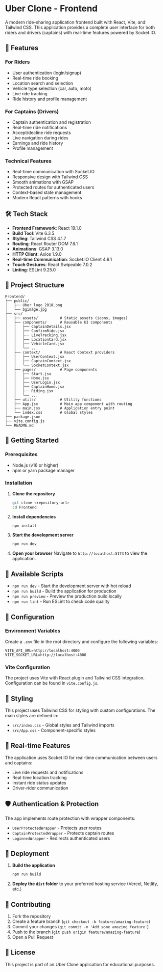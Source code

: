 # Uber Clone - Frontend

A modern ride-sharing application frontend built with React, Vite, and Tailwind CSS. This application provides a complete user interface for both riders and drivers (captains) with real-time features powered by Socket.IO.

## 🚀 Features

### For Riders

- User authentication (login/signup)
- Real-time ride booking
- Location search and selection
- Vehicle type selection (car, auto, moto)
- Live ride tracking
- Ride history and profile management

### For Captains (Drivers)

- Captain authentication and registration
- Real-time ride notifications
- Accept/decline ride requests
- Live navigation during rides
- Earnings and ride history
- Profile management

### Technical Features

- Real-time communication with Socket.IO
- Responsive design with Tailwind CSS
- Smooth animations with GSAP
- Protected routes for authenticated users
- Context-based state management
- Modern React patterns with hooks

## 🛠️ Tech Stack

- **Frontend Framework**: React 19.1.0
- **Build Tool**: Vite 6.3.5
- **Styling**: Tailwind CSS 4.1.7
- **Routing**: React Router DOM 7.6.1
- **Animations**: GSAP 3.13.0
- **HTTP Client**: Axios 1.9.0
- **Real-time Communication**: Socket.IO Client 4.8.1
- **Touch Gestures**: React Swipeable 7.0.2
- **Linting**: ESLint 9.25.0

## 📁 Project Structure

```
Frontend/
├── public/
│   ├── Uber_logo_2018.png
│   └── bgimage.jpg
├── src/
│   ├── assets/          # Static assets (icons, images)
│   ├── components/      # Reusable UI components
│   │   ├── CaptainDetails.jsx
│   │   ├── ConfirmRide.jsx
│   │   ├── LiveTracking.jsx
│   │   ├── LocationCard.jsx
│   │   ├── VehicleCard.jsx
│   │   └── ...
│   ├── context/         # React Context providers
│   │   ├── UserContext.jsx
│   │   ├── CaptainContext.jsx
│   │   └── SocketContext.jsx
│   ├── pages/           # Page components
│   │   ├── Start.jsx
│   │   ├── Home.jsx
│   │   ├── UserLogin.jsx
│   │   ├── CaptainHome.jsx
│   │   ├── Riding.jsx
│   │   └── ...
│   ├── utils/           # Utility functions
│   ├── App.jsx          # Main app component with routing
│   ├── main.jsx         # Application entry point
│   └── index.css        # Global styles
├── package.json
├── vite.config.js
└── README.md
```

## 🚦 Getting Started

### Prerequisites

- Node.js (v16 or higher)
- npm or yarn package manager

### Installation

1. **Clone the repository**

   ```bash
   git clone <repository-url>
   cd Frontend
   ```

2. **Install dependencies**

   ```bash
   npm install
   ```

3. **Start the development server**

   ```bash
   npm run dev
   ```

4. **Open your browser**
   Navigate to `http://localhost:5173` to view the application.

## 📜 Available Scripts

- `npm run dev` - Start the development server with hot reload
- `npm run build` - Build the application for production
- `npm run preview` - Preview the production build locally
- `npm run lint` - Run ESLint to check code quality

## 🔧 Configuration

### Environment Variables

Create a `.env` file in the root directory and configure the following variables:

```env
VITE_API_URL=http://localhost:4000
VITE_SOCKET_URL=http://localhost:4000
```

### Vite Configuration

The project uses Vite with React plugin and Tailwind CSS integration. Configuration can be found in `vite.config.js`.

## 🎨 Styling

This project uses Tailwind CSS for styling with custom configurations. The main styles are defined in:

- `src/index.css` - Global styles and Tailwind imports
- `src/App.css` - Component-specific styles

## 🔌 Real-time Features

The application uses Socket.IO for real-time communication between users and captains:

- Live ride requests and notifications
- Real-time location tracking
- Instant ride status updates
- Driver-rider communication

## 🛡️ Authentication & Protection

The app implements route protection with wrapper components:

- `UserProtectedWrapper` - Protects user routes
- `CaptainProtectedWrapper` - Protects captain routes
- `LoginnedWrapper` - Redirects authenticated users

## 🚀 Deployment

1. **Build the application**

   ```bash
   npm run build
   ```

2. **Deploy the `dist` folder** to your preferred hosting service (Vercel, Netlify, etc.)

## 🤝 Contributing

1. Fork the repository
2. Create a feature branch (`git checkout -b feature/amazing-feature`)
3. Commit your changes (`git commit -m 'Add some amazing feature'`)
4. Push to the branch (`git push origin feature/amazing-feature`)
5. Open a Pull Request

## 📝 License

This project is part of an Uber Clone application for educational purposes.
